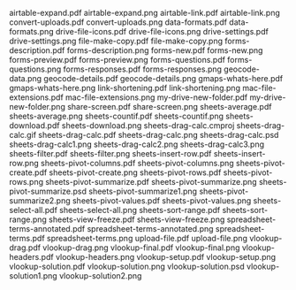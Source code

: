 airtable-expand.pdf
airtable-expand.png
airtable-link.pdf
airtable-link.png
convert-uploads.pdf
convert-uploads.png
data-formats.pdf
data-formats.png
drive-file-icons.pdf
drive-file-icons.png
drive-settings.pdf
drive-settings.png
file-make-copy.pdf
file-make-copy.png
forms-description.pdf
forms-description.png
forms-new.pdf
forms-new.png
forms-preview.pdf
forms-preview.png
forms-questions.pdf
forms-questions.png
forms-responses.pdf
forms-responses.png
geocode-data.png
geocode-details.pdf
geocode-details.png
gmaps-whats-here.pdf
gmaps-whats-here.png
link-shortening.pdf
link-shortening.png
mac-file-extensions.pdf
mac-file-extensions.png
my-drive-new-folder.pdf
my-drive-new-folder.png
share-screen.pdf
share-screen.png
sheets-average.pdf
sheets-average.png
sheets-countif.pdf
sheets-countif.png
sheets-download.pdf
sheets-download.png
sheets-drag-calc.cmproj
sheets-drag-calc.gif
sheets-drag-calc.pdf
sheets-drag-calc.png
sheets-drag-calc.psd
sheets-drag-calc1.png
sheets-drag-calc2.png
sheets-drag-calc3.png
sheets-filter.pdf
sheets-filter.png
sheets-insert-row.pdf
sheets-insert-row.png
sheets-pivot-columns.pdf
sheets-pivot-columns.png
sheets-pivot-create.pdf
sheets-pivot-create.png
sheets-pivot-rows.pdf
sheets-pivot-rows.png
sheets-pivot-summarize.pdf
sheets-pivot-summarize.png
sheets-pivot-summarize.psd
sheets-pivot-summarize1.png
sheets-pivot-summarize2.png
sheets-pivot-values.pdf
sheets-pivot-values.png
sheets-select-all.pdf
sheets-select-all.png
sheets-sort-range.pdf
sheets-sort-range.png
sheets-view-freeze.pdf
sheets-view-freeze.png
spreadsheet-terms-annotated.pdf
spreadsheet-terms-annotated.png
spreadsheet-terms.pdf
spreadsheet-terms.png
upload-file.pdf
upload-file.png
vlookup-drag.pdf
vlookup-drag.png
vlookup-final.pdf
vlookup-final.png
vlookup-headers.pdf
vlookup-headers.png
vlookup-setup.pdf
vlookup-setup.png
vlookup-solution.pdf
vlookup-solution.png
vlookup-solution.psd
vlookup-solution1.png
vlookup-solution2.png
